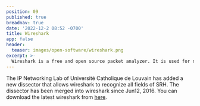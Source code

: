 ```yaml
---
position: 09
published: true
breadnav: true
date: '2022-12-2 08:52 -0700'
title: Wireshark
app: false
header:
  teaser: images/open-software/wireshark.png
excerpt: >-
  Wireshark is a free and open source packet analyzer. It is used for network troubleshooting, analysis, software and communications protocol development, and education.
---
```


The IP Networking Lab of Université Catholique de Louvain has added a new dissector that allows wireshark to recognize all fields of SRH. The dissector has been merged into wireshark since Jun12, 2016. You can download the latest wireshark from [here](https://www.wireshark.org/download.html).
